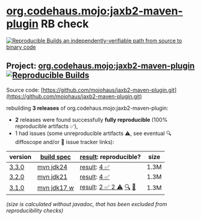 [org.codehaus.mojo:jaxb2-maven-plugin](https://central.sonatype.com/artifact/org.codehaus.mojo/jaxb2-maven-plugin/versions) RB check
=======

[![Reproducible Builds](https://reproducible-builds.org/images/logos/rb.svg) an independently-verifiable path from source to binary code](https://reproducible-builds.org/)

## Project: [org.codehaus.mojo:jaxb2-maven-plugin](https://central.sonatype.com/artifact/org.codehaus.mojo/jaxb2-maven-plugin/versions) [![Reproducible Builds](https://img.shields.io/endpoint?url=https://raw.githubusercontent.com/jvm-repo-rebuild/reproducible-central/master/content/org/codehaus/mojo/jaxb2-maven-plugin/badge.json)](https://github.com/jvm-repo-rebuild/reproducible-central/blob/master/content/org/codehaus/mojo/jaxb2-maven-plugin/README.md)

Source code: [https://github.com/mojohaus/jaxb2-maven-plugin.git](https://github.com/mojohaus/jaxb2-maven-plugin.git)

rebuilding **3 releases** of org.codehaus.mojo:jaxb2-maven-plugin:
- **2** releases were found successfully **fully reproducible** (100% reproducible artifacts :white_check_mark:),
- 1 had issues (some unreproducible artifacts :warning:, see eventual :mag: diffoscope and/or :memo: issue tracker links):

| version | [build spec](/BUILDSPEC.md) | [result](https://reproducible-builds.org/docs/jvm/): reproducible? | size |
| -- | --------- | ------ | -- |
| [3.3.0](https://central.sonatype.com/artifact/org.codehaus.mojo/jaxb2-maven-plugin/3.3.0/pom) | [mvn jdk24](jaxb2-maven-plugin-3.3.0.buildspec) | [result](jaxb2-maven-plugin-3.3.0.buildinfo): [4 :white_check_mark: ](jaxb2-maven-plugin-3.3.0.buildcompare) | 1.3M |
| [3.2.0](https://central.sonatype.com/artifact/org.codehaus.mojo/jaxb2-maven-plugin/3.2.0/pom) | [mvn jdk21](jaxb2-maven-plugin-3.2.0.buildspec) | [result](jaxb2-maven-plugin-3.2.0.buildinfo): [4 :white_check_mark: ](jaxb2-maven-plugin-3.2.0.buildcompare) | 1.3M |
| [3.1.0](https://central.sonatype.com/artifact/org.codehaus.mojo/jaxb2-maven-plugin/3.1.0/pom) | [mvn jdk17 w](jaxb2-maven-plugin-3.1.0.buildspec) | [result](jaxb2-maven-plugin-3.1.0.buildinfo): [2 :white_check_mark:  2 :warning:](jaxb2-maven-plugin-3.1.0.buildcompare) [:mag:](jaxb2-maven-plugin-3.1.0.diffoscope) [:memo:](https://github.com/mojohaus/jaxb2-maven-plugin/pull/243) | 1.3M |

<i>(size is calculated without javadoc, that has been excluded from reproducibility checks)</i>
